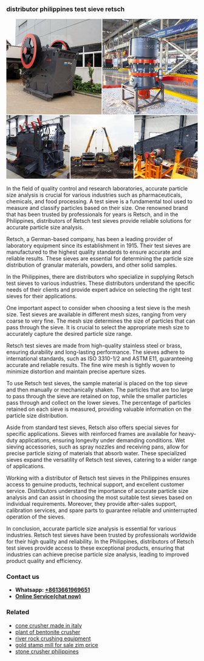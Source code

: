 <h3>distributor philippines test sieve retsch</h3><img src='1706755733.jpg' alt=''><p>In the field of quality control and research laboratories, accurate particle size analysis is crucial for various industries such as pharmaceuticals, chemicals, and food processing. A test sieve is a fundamental tool used to measure and classify particles based on their size. One renowned brand that has been trusted by professionals for years is Retsch, and in the Philippines, distributors of Retsch test sieves provide reliable solutions for accurate particle size analysis.</p><p>Retsch, a German-based company, has been a leading provider of laboratory equipment since its establishment in 1915. Their test sieves are manufactured to the highest quality standards to ensure accurate and reliable results. These sieves are essential for determining the particle size distribution of granular materials, powders, and other solid samples.</p><p>In the Philippines, there are distributors who specialize in supplying Retsch test sieves to various industries. These distributors understand the specific needs of their clients and provide expert advice on selecting the right test sieves for their applications.</p><p>One important aspect to consider when choosing a test sieve is the mesh size. Test sieves are available in different mesh sizes, ranging from very coarse to very fine. The mesh size determines the size of particles that can pass through the sieve. It is crucial to select the appropriate mesh size to accurately capture the desired particle size range.</p><p>Retsch test sieves are made from high-quality stainless steel or brass, ensuring durability and long-lasting performance. The sieves adhere to international standards, such as ISO 3310-1/2 and ASTM E11, guaranteeing accurate and reliable results. The fine wire mesh is tightly woven to minimize distortion and maintain precise aperture sizes.</p><p>To use Retsch test sieves, the sample material is placed on the top sieve and then manually or mechanically shaken. The particles that are too large to pass through the sieve are retained on top, while the smaller particles pass through and collect on the lower sieves. The percentage of particles retained on each sieve is measured, providing valuable information on the particle size distribution.</p><p>Aside from standard test sieves, Retsch also offers special sieves for specific applications. Sieves with reinforced frames are available for heavy-duty applications, ensuring longevity under demanding conditions. Wet sieving accessories, such as spray nozzles and receiving pans, allow for precise particle sizing of materials that absorb water. These specialized sieves expand the versatility of Retsch test sieves, catering to a wider range of applications.</p><p>Working with a distributor of Retsch test sieves in the Philippines ensures access to genuine products, technical support, and excellent customer service. Distributors understand the importance of accurate particle size analysis and can assist in choosing the most suitable test sieves based on individual requirements. Moreover, they provide after-sales support, calibration services, and spare parts to guarantee reliable and uninterrupted operation of the sieves.</p><p>In conclusion, accurate particle size analysis is essential for various industries. Retsch test sieves have been trusted by professionals worldwide for their high quality and reliability. In the Philippines, distributors of Retsch test sieves provide access to these exceptional products, ensuring that industries can achieve precise particle size analysis, leading to improved product quality and efficiency.</p><h3>Contact us</h3><ul><li><strong>Whatsapp:&nbsp;<a href="https://wa.me/8613661969651">+8613661969651</a></strong></li><li><a href="https://swt.shibang-china.com/?git&amp;zhl&amp;distributor philippines test sieve retsch"><strong>Online Service(chat now)</strong></a></li></ul><h3>Related</h3><ul><li><a href='cone crusher made in italy.md'>cone crusher made in italy</a></li><li><a href='plant of bentonite crusher.md'>plant of bentonite crusher</a></li><li><a href='river rock crushing equipment.md'>river rock crushing equipment</a></li><li><a href='gold stamp mill for sale zim price.md'>gold stamp mill for sale zim price</a></li><li><a href='stone crusher philippines.md'>stone crusher philippines</a></li></ul>
